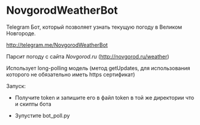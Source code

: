 # NovgorodWeatherBot

Telegram Бот, который позволяет узнать текущую погоду в Великом Новгороде.

http://telegram.me/NovgorodWeatherBot

Парсит погоду с сайта *Novgorod.ru* (http://novgorod.ru/weather)

Использует long-polling модель (метод getUpdates, для использования которого не обязательно иметь https сертификат)

Запуск:

- Получите token и запишите его в файл token в той же директории что и скипты бота

- Зупустите bot_poll.py
